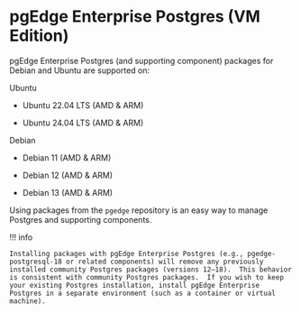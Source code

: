 # pgEdge Enterprise Postgres (VM Edition)

pgEdge Enterprise Postgres (and supporting component) packages for Debian and Ubuntu are supported on: 

Ubuntu

  * Ubuntu 22.04 LTS (AMD & ARM)

  * Ubuntu 24.04 LTS (AMD & ARM)

Debian

  * Debian 11 (AMD & ARM)

  * Debian 12 (AMD & ARM)

  * Debian 13 (AMD & ARM)

Using packages from the `pgedge` repository is an easy way to manage Postgres and supporting components.

!!! info

    Installing packages with pgEdge Enterprise Postgres (e.g., pgedge-postgresql-18 or related components) will remove any previously installed community Postgres packages (versions 12–18).  This behavior is consistent with community Postgres packages.  If you wish to keep your existing Postgres installation, install pgEdge Enterprise Postgres in a separate environment (such as a container or virtual machine).